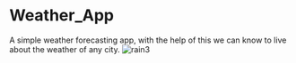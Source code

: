 # Weather_App
A simple weather forecasting app, with the help of this we can know to live about the weather of any city.
![rain3](https://github.com/NishantSingh004/Weather_App/assets/135511666/5b88d824-d3bc-4e5e-8fc3-c1fd0ac938bf)

